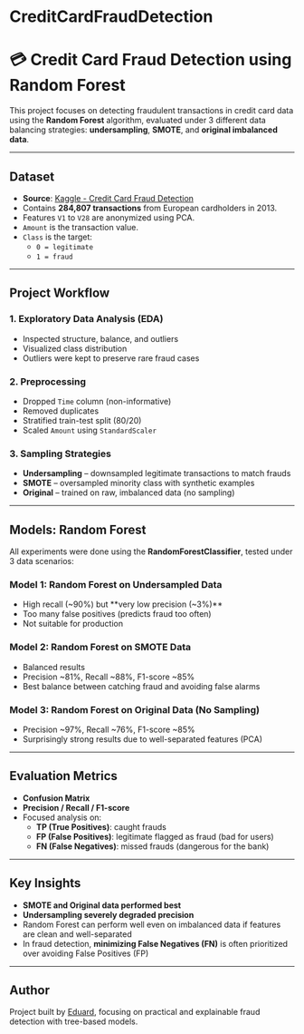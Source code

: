# CreditCardFraudDetection

# 💳 Credit Card Fraud Detection using Random Forest

This project focuses on detecting fraudulent transactions in credit card data using the **Random Forest** algorithm, evaluated under 3 different data balancing strategies: **undersampling**, **SMOTE**, and **original imbalanced data**.

---

##  Dataset

- **Source**: [Kaggle - Credit Card Fraud Detection](https://www.kaggle.com/mlg-ulb/creditcardfraud)
- Contains **284,807 transactions** from European cardholders in 2013.
- Features `V1` to `V28` are anonymized using PCA.
- `Amount` is the transaction value.
- `Class` is the target:
  - `0 = legitimate`
  - `1 = fraud`

---

##  Project Workflow

### 1. **Exploratory Data Analysis (EDA)**
- Inspected structure, balance, and outliers
- Visualized class distribution
- Outliers were kept to preserve rare fraud cases

### 2. **Preprocessing**
- Dropped `Time` column (non-informative)
- Removed duplicates
- Stratified train-test split (80/20)
- Scaled `Amount` using `StandardScaler`

### 3. **Sampling Strategies**
- **Undersampling** – downsampled legitimate transactions to match frauds
- **SMOTE** – oversampled minority class with synthetic examples
- **Original** – trained on raw, imbalanced data (no sampling)

---

## Models: Random Forest

All experiments were done using the **RandomForestClassifier**, tested under 3 data scenarios:

### Model 1: Random Forest on Undersampled Data
- High recall (~90%) but **very low precision (~3%)**
- Too many false positives (predicts fraud too often)
- Not suitable for production

### Model 2: Random Forest on SMOTE Data
- Balanced results
- Precision ~81%, Recall ~88%, F1-score ~85%
- Best balance between catching fraud and avoiding false alarms

### Model 3: Random Forest on Original Data (No Sampling)
- Precision ~97%, Recall ~76%, F1-score ~85%
- Surprisingly strong results due to well-separated features (PCA)

---

## Evaluation Metrics

- **Confusion Matrix**
- **Precision / Recall / F1-score**
- Focused analysis on:
  - **TP (True Positives)**: caught frauds
  - **FP (False Positives)**: legitimate flagged as fraud (bad for users)
  - **FN (False Negatives)**: missed frauds (dangerous for the bank)

---

## Key Insights

- **SMOTE and Original data performed best**
- **Undersampling severely degraded precision**
- Random Forest can perform well even on imbalanced data if features are clean and well-separated
- In fraud detection, **minimizing False Negatives (FN)** is often prioritized over avoiding False Positives (FP)

---

## Author

Project built by [Eduard](https://www.linkedin.com/in/eduard-alexandru-kasaj-6217ab296/), focusing on practical and explainable fraud detection with tree-based models.
